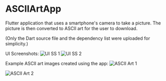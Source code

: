 # ASCIIArtApp
Flutter application that uses a smartphone's camera to take a picture.
The picture is then converted to ASCII art for the user to download.

(Only the Dart source file and the dependency list were uploaded for simplicity.)

UI Screenshots:
![UI SS 1](https://user-images.githubusercontent.com/43625213/126730737-a33cc865-a559-4d49-a35b-2caae36c4043.PNG)
![UI SS 2](https://user-images.githubusercontent.com/43625213/126730743-04697974-9664-484c-b77f-ce5c821b9a3c.PNG)

Example ASCII art images created using the app:
![ASCII Art 1](https://user-images.githubusercontent.com/43625213/126729413-88430704-3abf-40a9-90f9-1866d3e2f95a.jpg)

![ASCII Art 2](https://user-images.githubusercontent.com/43625213/126729421-dfafa3df-6803-49fd-9eba-b93a70bc72b6.jpg)
